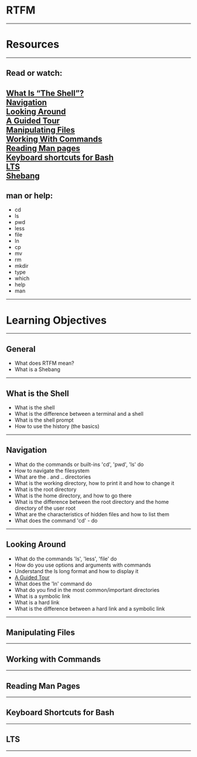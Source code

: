 # RTFM
--------------------------------------------------------------------------


# Resources
--------------------------------------------------------------------------
## Read or watch:
[What Is “The Shell”?](http://linuxcommand.org/lc3_lts0010.php) <br />
[Navigation](http://linuxcommand.org/lc3_lts0020.php) <br />
[Looking Around](http://linuxcommand.org/lc3_lts0030.php) <br />
[A Guided Tour](http://linuxcommand.org/lc3_lts0040.php) <br />
[Manipulating Files](http://linuxcommand.org/lc3_lts0050.php) <br />
[Working With Commands](http://linuxcommand.org/lc3_lts0060.php) <br />
[Reading Man pages](http://linuxcommand.org/lc3_man_pages/man1.html) <br />
[Keyboard shortcuts for Bash](https://www.howtogeek.com/181/keyboard-shortcuts-for-bash-command-shell-for-ubuntu-debian-suse-redhat-linux-etc/) <br />
[LTS](https://wiki.ubuntu.com/LTS) <br />
[Shebang](https://en.wikipedia.org/wiki/Shebang_%28Unix%29) <br />
--------------------------------------------------------------------------
## man or help:
* cd <br />
* ls
* pwd
* less
* file
* ln
* cp
* mv
* rm
* mkdir
* type
* which
* help
* man
--------------------------------------------------------------------------


# Learning Objectives
--------------------------------------------------------------------------
## General
* What does RTFM mean?
* What is a Shebang
--------------------------------------------------------------------------
## What is the Shell
* What is the shell
* What is the difference between a terminal and a shell
* What is the shell prompt
* How to use the history (the basics)
--------------------------------------------------------------------------
## Navigation
* What do the commands or built-ins 'cd', 'pwd', 'ls' do 
* How to navigate the filesystem
* What are the . and .. directories
* What is the working directory, how to print it and how to change it
* What is the root directory
* What is the home directory, and how to go there
* What is the difference between the root directory and the home directory of the user root
* What are the characteristics of hidden files and how to list them
* What does the command 'cd' - do
--------------------------------------------------------------------------
## Looking Around
* What do the commands 'ls', 'less', 'file' do
* How do you use options and arguments with commands
* Understand the ls long format and how to display it
* [A Guided Tour](http://linuxcommand.org/lc3_lts0040.php)
* What does the 'ln' command do
* What do you find in the most common/important directories
* What is a symbolic link
* What is a hard link
* What is the difference between a hard link and a symbolic link
--------------------------------------------------------------------------
## Manipulating Files
--------------------------------------------------------------------------
## Working with Commands
--------------------------------------------------------------------------
## Reading Man Pages
--------------------------------------------------------------------------
## Keyboard Shortcuts for Bash
--------------------------------------------------------------------------
## LTS
--------------------------------------------------------------------------

























